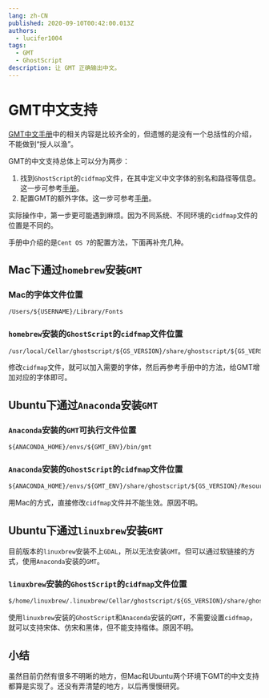 ```yaml
---
lang: zh-CN
published: 2020-09-10T00:42:00.013Z
authors: 
  - lucifer1004
tags:
  - GMT
  - GhostScript
description: 让 GMT 正确输出中文。
---
```


# GMT中文支持

[GMT中文手册](https://docs.gmt-china.org/latest/chinese/)中的相关内容是比较齐全的，但遗憾的是没有一个总括性的介绍，不能做到“授人以渔”。

<!--truncate-->

GMT的中文支持总体上可以分为两步：

1. 找到`GhostScript`的`cidfmap`文件，在其中定义中文字体的别名和路径等信息。这一步可参考[手册](https://docs.gmt-china.org/latest/chinese/custom-fonts/#windows)。
2. 配置GMT的额外字体。这一步可参考[手册](https://docs.gmt-china.org/latest/chinese/linux/#gmt)。

实际操作中，第一步更可能遇到麻烦。因为不同系统、不同环境的`cidfmap`文件的位置是不同的。

手册中介绍的是`Cent OS 7`的配置方法，下面再补充几种。

## Mac下通过`homebrew`安装`GMT`

### Mac的字体文件位置

```txt
/Users/${USERNAME}/Library/Fonts
```

### `homebrew`安装的`GhostScript`的`cidfmap`文件位置

```txt
/usr/local/Cellar/ghostscript/${GS_VERSION}/share/ghostscript/${GS_VERSION}/Resource/Init/cidfmap
```

修改`cidfmap`文件，就可以加入需要的字体，然后再参考手册中的方法，给GMT增加对应的字体即可。

## Ubuntu下通过`Anaconda`安装`GMT`

### `Anaconda`安装的`GMT`可执行文件位置

```txt
${ANACONDA_HOME}/envs/${GMT_ENV}/bin/gmt
```

### `Anaconda`安装的`GhostScript`的`cidfmap`文件位置

```txt
${ANACONDA_HOME}/envs/${GMT_ENV}/share/ghostscript/${GS_VERSION}/Resource/Init/cidfmap
```

用Mac的方式，直接修改`cidfmap`文件并不能生效。原因不明。

## Ubuntu下通过`linuxbrew`安装`GMT`

目前版本的`linuxbrew`安装不上`GDAL`，所以无法安装`GMT`。但可以通过软链接的方式，使用`Anaconda`安装的`GMT`。

### `linuxbrew`安装的`GhostScript`的`cidfmap`文件位置

```txt
$/home/linuxbrew/.linuxbrew/Cellar/ghostscript/${GS_VERSION}/share/ghostscript/${GS_VERSION}/Resource/Init/cidfmap
```

使用`linuxbrew`安装的`GhostScript`和`Anaconda`安装的`GMT`，不需要设置`cidfmap`，就可以支持宋体、仿宋和黑体，但不能支持楷体。原因不明。

## 小结

虽然目前仍然有很多不明晰的地方，但Mac和Ubuntu两个环境下GMT的中文支持都算是实现了。还没有弄清楚的地方，以后再慢慢研究。
